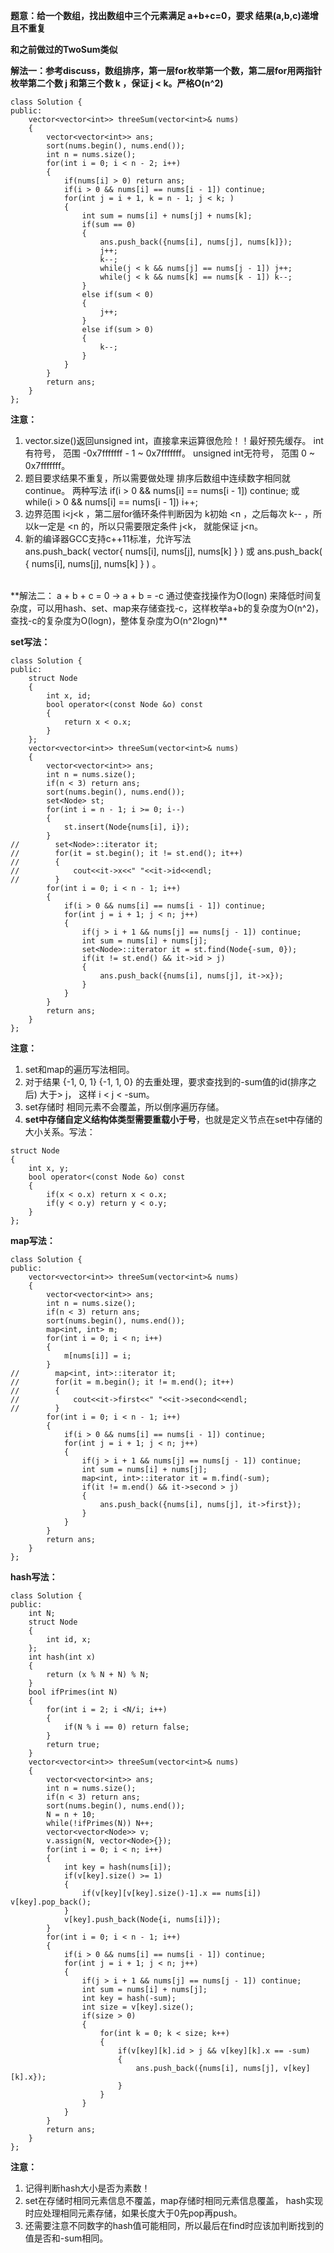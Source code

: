 **题意：给一个数组，找出数组中三个元素满足 a+b+c=0，要求 结果(a,b,c)递增且不重复**

**和之前做过的TwoSum类似**

**解法一：参考discuss，数组排序，第一层for枚举第一个数，第二层for用两指针枚举第二个数 j 和第三个数 k ，保证 j < k。严格O(n^2)**
```
class Solution {
public:
    vector<vector<int>> threeSum(vector<int>& nums)
    {
        vector<vector<int>> ans;
        sort(nums.begin(), nums.end());
        int n = nums.size();
        for(int i = 0; i < n - 2; i++)
        {
            if(nums[i] > 0) return ans;
            if(i > 0 && nums[i] == nums[i - 1]) continue;
            for(int j = i + 1, k = n - 1; j < k; )
            {
                int sum = nums[i] + nums[j] + nums[k];
                if(sum == 0)
                {
                    ans.push_back({nums[i], nums[j], nums[k]});
                    j++;
                    k--;
                    while(j < k && nums[j] == nums[j - 1]) j++;
                    while(j < k && nums[k] == nums[k - 1]) k--;
                }
                else if(sum < 0)
                {
                    j++;
                }
                else if(sum > 0)
                {
                    k--;
                }
            }
        }
        return ans;
    }
};
```
**注意：**
1. vector.size()返回unsigned int，直接拿来运算很危险！！最好预先缓存。
int有符号， 范围 -0x7fffffff - 1 ~ 0x7fffffff。
unsigned int无符号， 范围 0 ~ 0x7fffffff。
2. 题目要求结果不重复，所以需要做处理 排序后数组中连续数字相同就continue。
两种写法  if(i > 0 && nums[i] == nums[i - 1]) continue;  或 while(i > 0 && nums[i] == nums[i - 1]) i++;
3. 边界范围 i<j<k ，第二层for循环条件判断因为 k初始 <n ，之后每次 k-- ，所以k一定是 <n 的，所以只需要限定条件 j<k， 就能保证 j<n。
4. 新的编译器GCC支持c++11标准，允许写法  
ans.push_back( vector<int>{ nums[i], nums[j], nums[k] } )   或
ans.push_back( { nums[i], nums[j], nums[k] } ) 。

<br/>
**解法二： a + b + c = 0 → a + b = -c 通过使查找操作为O(logn) 来降低时间复杂度，可以用hash、set、map来存储查找-c，这样枚举a+b的复杂度为O(n^2)，查找-c的复杂度为O(logn)，整体复杂度为O(n^2logn)**

**set写法：**
```
class Solution {
public:
    struct Node
    {
        int x, id;
        bool operator<(const Node &o) const
        {
            return x < o.x;
        }
    };
    vector<vector<int>> threeSum(vector<int>& nums)
    {
        vector<vector<int>> ans;
        int n = nums.size();
        if(n < 3) return ans;
        sort(nums.begin(), nums.end());
        set<Node> st;
        for(int i = n - 1; i >= 0; i--)
        {
            st.insert(Node{nums[i], i});
        }
//        set<Node>::iterator it;
//        for(it = st.begin(); it != st.end(); it++)
//        {
//            cout<<it->x<<" "<<it->id<<endl;
//        }
        for(int i = 0; i < n - 1; i++)
        {
            if(i > 0 && nums[i] == nums[i - 1]) continue;
            for(int j = i + 1; j < n; j++)
            {
                if(j > i + 1 && nums[j] == nums[j - 1]) continue;
                int sum = nums[i] + nums[j];
                set<Node>::iterator it = st.find(Node{-sum, 0});
                if(it != st.end() && it->id > j)
                {
                    ans.push_back({nums[i], nums[j], it->x});
                }
            }
        }
        return ans;
    }
};
```
**注意：**

1. set和map的遍历写法相同。
2. 对于结果 {-1, 0, 1} {-1,  1, 0} 的去重处理，要求查找到的-sum值的id(排序之后) 大于> j， 这样 i < j < -sum。
3. set存储时 相同元素不会覆盖，所以倒序遍历存储。
4. **set中存储自定义结构体类型需要重载小于号**，也就是定义节点在set中存储的大小关系。写法：
```
struct Node
{
    int x, y;
    bool operator<(const Node &o) const
    {
        if(x < o.x) return x < o.x;
        if(y < o.y) return y < o.y;
    }
};
```

**map写法：**
```
class Solution {
public:
    vector<vector<int>> threeSum(vector<int>& nums)
    {
        vector<vector<int>> ans;
        int n = nums.size();
        if(n < 3) return ans;
        sort(nums.begin(), nums.end());
        map<int, int> m;
        for(int i = 0; i < n; i++)
        {
            m[nums[i]] = i;
        }
//        map<int, int>::iterator it;
//        for(it = m.begin(); it != m.end(); it++)
//        {
//            cout<<it->first<<" "<<it->second<<endl;
//        }
        for(int i = 0; i < n - 1; i++)
        {
            if(i > 0 && nums[i] == nums[i - 1]) continue;
            for(int j = i + 1; j < n; j++)
            {
                if(j > i + 1 && nums[j] == nums[j - 1]) continue;
                int sum = nums[i] + nums[j];
                map<int, int>::iterator it = m.find(-sum);
                if(it != m.end() && it->second > j)
                {
                    ans.push_back({nums[i], nums[j], it->first});
                }
            }
        }
        return ans;
    }
};
```

**hash写法：**
```
class Solution {
public:
    int N;
    struct Node
    {
        int id, x;
    };
    int hash(int x)
    {
        return (x % N + N) % N;
    }
    bool ifPrimes(int N)
    {
        for(int i = 2; i <N/i; i++)
        {
            if(N % i == 0) return false;
        }
        return true;
    }
    vector<vector<int>> threeSum(vector<int>& nums)
    {
        vector<vector<int>> ans;
        int n = nums.size();
        if(n < 3) return ans;
        sort(nums.begin(), nums.end());
        N = n + 10;
        while(!ifPrimes(N)) N++;
        vector<vector<Node>> v;
        v.assign(N, vector<Node>{});
        for(int i = 0; i < n; i++)
        {
            int key = hash(nums[i]);
            if(v[key].size() >= 1)
            {
                if(v[key][v[key].size()-1].x == nums[i]) v[key].pop_back();
            }
            v[key].push_back(Node{i, nums[i]});
        }
        for(int i = 0; i < n - 1; i++)
        {
            if(i > 0 && nums[i] == nums[i - 1]) continue;
            for(int j = i + 1; j < n; j++)
            {
                if(j > i + 1 && nums[j] == nums[j - 1]) continue;
                int sum = nums[i] + nums[j];
                int key = hash(-sum);
                int size = v[key].size();
                if(size > 0)
                {
                    for(int k = 0; k < size; k++)
                    {
                        if(v[key][k].id > j && v[key][k].x == -sum)
                        {
                            ans.push_back({nums[i], nums[j], v[key][k].x});
                        }
                    }
                }
            }
        }
        return ans;
    }
};
```
**注意：**

1. 记得判断hash大小是否为素数！
2. set在存储时相同元素信息不覆盖，map存储时相同元素信息覆盖， hash实现时应处理相同元素存储，如果长度大于0先pop再push。
3. 还需要注意不同数字的hash值可能相同，所以最后在find时应该加判断找到的值是否和-sum相同。